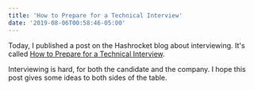 ```yaml
---
title: 'How to Prepare for a Technical Interview'
date: '2019-08-06T00:58:46-05:00'
---
```


Today, I published a post on the Hashrocket blog about interviewing. It's
called [How to Prepare for a Technical
Interview](https://hashrocket.com/blog/posts/how-to-prepare-for-a-technical-interview).

Interviewing is hard, for both the candidate and the company. I hope this post
gives some ideas to both sides of the table.
